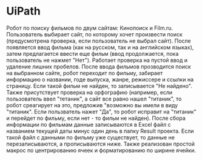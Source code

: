 # UiPath
Робот по поиску фильмов по двум сайтам: Кинопоиск и Film.ru. Пользователь выбирает сайт, по которому хочет произвести поиск (предусмотрена проверка, если пользователь не выбрал сайт). После появляется ввод фильма (как на русском, так и на английском языках), затем предлагается ввести еще фильм (ввод продолжается, пока пользователь не нажмет "Нет"). Работает проверка на пустой ввод и удаление лишних пробелов. После ввода фильмов прозводится поиск на выбранном сайте, робот переходит по фильму, забирает информацию о названии, годе выпуска, жанре, режиссере и ссылки на страницу. Если такой  фильм не найден, то записывается "Не найдено". Также присутствует проверка на орфографию (например, если пользователь ввел "тетаник", а сайт все равно нашел "титаник", то робот среагирует на это, предложив "возможно вы имели в виду "титаник". Если пользватель нажет "Да", то робот исправит на "титаник" и перейдет по фильму, если нет - то фильм не найден). После сбора информации по фильмам данные записываются в Excel файл с названием текущей даты минус один день в папку Result проекта. Если такой файл с данными по фильму уже существует, то данные не перезаписываются, а прописываются ниже. Также реализован простой макрос по центрированию ячеек и форматированию по ширине ячейки.   
